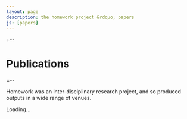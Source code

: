 ```yaml
---
layout: page
description: the homework project &rdquo; papers
js: [papers]
---
```


+--

Publications
============

=--

Homework was  an inter-disciplinary research project, and so produced outputs in a wide range of venues. 

<div id="entries">
Loading...
</div>

<script type="text/javascript">
  $(document).ready(function () {
    papers
      .fetch("./authors.json", "./homework.json")
      .render("#entries")
  });
</script>

